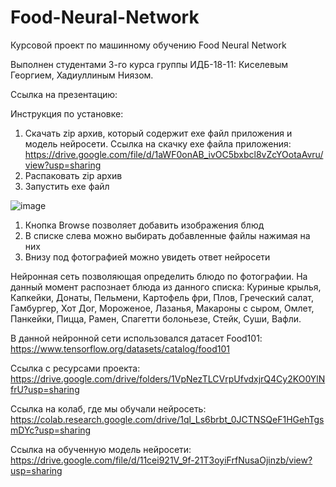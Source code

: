 # Food-Neural-Network
Курсовой проект по машинному обучению Food Neural Network

Выполнен студентами 3-го курса группы ИДБ-18-11: Киселевым Георгием, Хадиуллиным Ниязом.

Ссылка на презентацию: 

Инструкция по установке:
1. Скачать zip архив, который содержит exe файл приложения и модель нейросети.
Ссылка на скачку exe файла приложения: https://drive.google.com/file/d/1aWF0onAB_ivOC5bxbcl8vZcYOotaAvru/view?usp=sharing
2. Распаковать zip архив
3. Запустить exe файл

![image](https://user-images.githubusercontent.com/48309562/121598732-c7002c00-ca4a-11eb-83c4-c3c213b7a76f.png)

1. Кнопка Browse позволяет добавить изображения блюд
2. В списке слева можно выбирать добавленные файлы нажимая на них
3. Внизу под фотографией можно увидеть ответ нейросети

Нейронная сеть позволяющая определить блюдо по фотографии. На данный момент распознает блюда из данного списка: Куриные крылья, Капкейки, Донаты, Пельмени, Картофель фри, Плов, Греческий салат, Гамбургер, Хот Дог, Мороженое, Лазанья, Макароны с сыром, Омлет, Панкейки, Пицца, Рамен, Спагетти болоньезе, Стейк, Суши, Вафли.

В данной нейронной сети использовался датасет Food101:
https://www.tensorflow.org/datasets/catalog/food101

Ссылка с ресурсами проекта:
https://drive.google.com/drive/folders/1VpNezTLCVrpUfvdxjrQ4Cy2KO0YlNfrU?usp=sharing

Ссылка на колаб, где мы обучали нейросеть: 
https://colab.research.google.com/drive/1ql_Ls6brbt_0JCTNSQeF1HGehTgsmDYc?usp=sharing

Ссылка на обученную модель нейросети: 
https://drive.google.com/file/d/11cei921V_9f-21T3oyiFrfNusaOjinzb/view?usp=sharing
